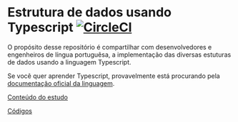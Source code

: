 # Estrutura de dados usando Typescript [![CircleCI](https://dl.circleci.com/status-badge/img/gh/web2solutions/ds-ts/tree/main.svg?style=svg)](https://dl.circleci.com/status-badge/redirect/gh/web2solutions/ds-ts/tree/main)

O propósito desse repositório é compartilhar com desenvolvedores e engenheiros de língua portuguêsa, a implementação das diversas estuturas de dados usando a linguagem Typescript.

Se você quer aprender Typescript, provavelmente está procurando pela [documentação oficial da linguagem](https://www.typescriptlang.org/).

[Conteúdo do estudo](/docs/README.md)

[Códigos](/src)
